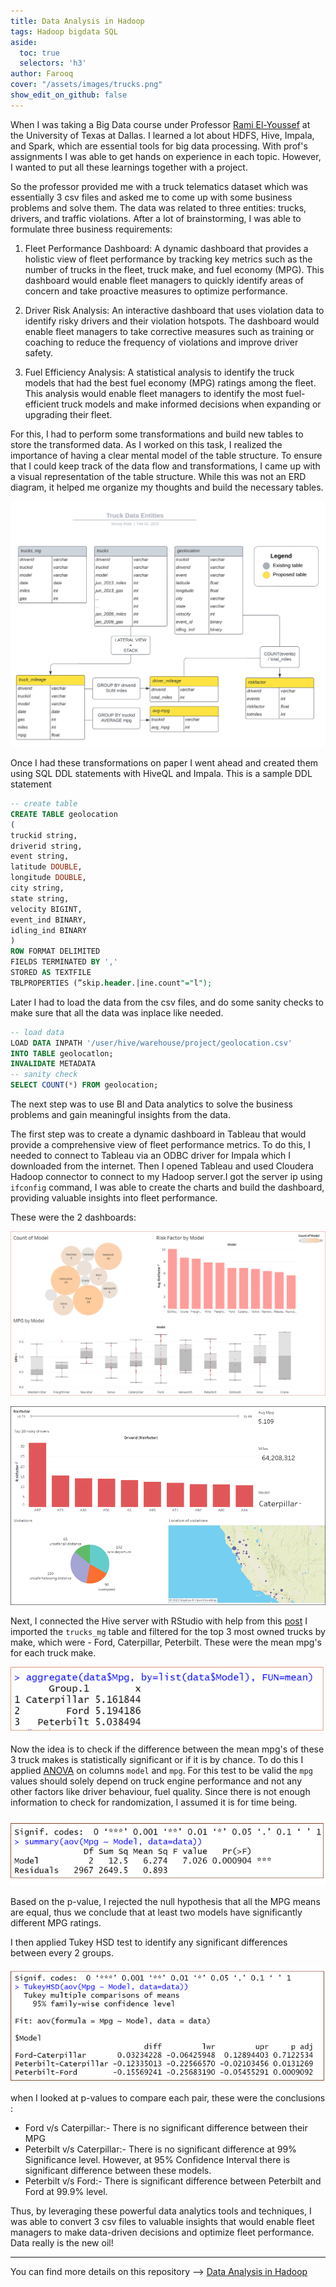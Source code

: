 ```yaml
---
title: Data Analysis in Hadoop
tags: Hadoop bigdata SQL
aside:
  toc: true
  selectors: 'h3'
author: Farooq
cover: "/assets/images/trucks.png"
show_edit_on_github: false
---
```


When I was taking a Big Data course under Professor [Rami El-Youssef](https://www.linkedin.com/in/dr-rami-el-youssef-3276713b/) at the University of Texas at Dallas. I learned a lot about HDFS, Hive, Impala, and Spark, which are essential tools for big data processing. With prof's assignments I was able to get hands on experience in each topic. However, I wanted to put all these learnings together with a project.

So the professor provided me with a truck telematics dataset which was essentially 3 csv files and asked me to come up with some business problems and solve them. The data was related to three entities: trucks, drivers, and traffic violations.
After a lot of brainstorming, I was able to formulate three business requirements:

1. Fleet Performance Dashboard: A dynamic dashboard that provides a holistic view of fleet performance by tracking key metrics such as the number of trucks in the fleet, truck make, and fuel economy (MPG). This dashboard would enable fleet managers to quickly identify areas of concern and take proactive measures to optimize performance.

2. Driver Risk Analysis: An interactive dashboard that uses violation data to identify risky drivers and their violation hotspots. The dashboard would enable fleet managers to take corrective measures such as training or coaching to reduce the frequency of violations and improve driver safety.

3. Fuel Efficiency Analysis: A statistical analysis to identify the truck models that had the best fuel economy (MPG) ratings among the fleet. This analysis would enable fleet managers to identify the most fuel-efficient truck models and make informed decisions when expanding or upgrading their fleet.

For this, I had to perform some transformations and build new tables to store the transformed data.
As I worked on this task, I realized the importance of having a clear mental model of the table structure. To ensure that I could keep track of the data flow and transformations, I came up with a visual representation of the table structure. While this was not an ERD diagram, it helped me organize my thoughts and build the necessary tables.

![tables][img_0]

Once I had these transformations on paper I went ahead and created them using SQL DDL statements with HiveQL and Impala. This is a sample DDL statement

```sql
-- create table
CREATE TABLE geolocation
(
truckid string,
driverid string,
event string,
latitude DOUBLE,
longitude DOUBLE,
city string,
state string,
velocity BIGINT,
event_ind BINARY,
idling_ind BINARY
)
ROW FORMAT DELIMITED
FIELDS TERMINATED BY ','
STORED AS TEXTFILE
TBLPROPERTIES (”skip.header.|ine.count"="l");
```

Later I had to load the data from the csv files, and do some sanity checks to make sure that all the data was inplace like needed.

```sql
-- load data
LOAD DATA INPATH '/user/hive/warehouse/project/geolocation.csv'
INTO TABLE geolocatlon;
INVALIDATE METADATA
-- sanity check
SELECT COUNT(*) FROM geolocation;
```

The next step was to use BI and Data analytics to solve the business problems and gain meaningful insights from the data. 

The first step was to create a dynamic dashboard in Tableau that would provide a comprehensive view of fleet performance metrics. To do this, I needed to connect to Tableau via an ODBC driver for Impala which I downloaded from the internet. Then I opened Tableau and used Cloudera Hadoop connector to connect to my Hadoop server.I got the server ip using `ifconfig` command, I was able to create the charts and build the dashboard, providing valuable insights into fleet performance.

These were the 2 dashboards:

![T1][img_4]

![T2][img_5]


Next, I connected the Hive server with RStudio with help from this [post](https://pygot.wordpress.com/2016/10/13/connecting-r-studio-to-hadoop-via-hive/) I imported the `trucks_mg` table and filtered for the top 3 most owned trucks by make, which were - Ford, Caterpillar, Peterbilt. These were the mean mpg's for each truck make.

![R1][img_1]

Now the idea is to check if the difference between the mean mpg's of these 3 truck makes is statistically significant or if it is by chance. To do this I applied [ANOVA](http://www.sthda.com/english/wiki/one-way-anova-test-in-r#what-is-one-way-anova-test) on columns `model` and `mpg`. For this test to be valid the `mpg` values should solely depend on truck engine performance and not any other factors like driver behaviour, fuel quality. Since there is not enough information to check for randomization, I assumed it is for time being.

![R2][img_2]

Based on the p-value, I rejected the null hypothesis that all the MPG means are equal, thus we conclude that at least two models have significantly different MPG ratings.

I then applied Tukey HSD test to identify any significant differences between every 2 groups. 

![R3][img_3]

when I looked at p-values to compare each pair, these were the conclusions :
- Ford v/s Caterpillar:-  There is no significant difference between their MPG
- Peterbilt v/s Caterpillar:- There is no significant difference at 99% Significance level. However, at 95% Confidence Interval there is significant difference between these models.
- Peterbilt v/s Ford:- There is significant difference between Peterbilt and Ford at 99.9% level.
 
Thus, by leveraging these powerful data analytics tools and techniques, I was able to convert 3 csv files to valuable insights that would enable fleet managers to make data-driven decisions and optimize fleet performance. Data really is the new oil!


[img_0]:/assets/images/tables.png
[img_1]:/assets/images/1.png
[img_2]:/assets/images/2.png
[img_3]:/assets/images/3.png
[img_4]:/assets/images/T1.png
[img_5]:/assets/images/T2.png

---

You can find more details on this repository --> [Data Analysis in Hadoop](https://github.com/nimblefox/Big-Data-Analysis)
